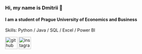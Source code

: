 ### Hi, my name is Dmitrii 👋
#### I am a student of Prague University of Economics and Business

Skills: Python / Java / SQL / Excel / Power BI




[<img src='https://cdn.jsdelivr.net/npm/simple-icons@3.0.1/icons/github.svg' alt='github' height='40'>](https://github.com/https://github.com/DmitriiSid)  [<img src='https://cdn.jsdelivr.net/npm/simple-icons@3.0.1/icons/instagram.svg' alt='instagram' height='40'>](https://www.instagram.com/iredgreeam/)  


